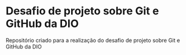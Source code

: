 # Desafio de projeto sobre Git e GitHub da DIO
Repositório criado para a realização do desafio de projeto sobre Git e GitHub da DIO
